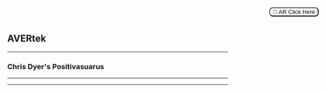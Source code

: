 ## AVERtek 

---

### Chris Dyer's Positivasuarus

<!--[OSI Building Brands; Growing Business](/https://osicreative.com/)-->
<!--<img src="images/dummy_thumbnail.jpg?raw=true"/> -->



---
<!-- Loads <model-viewer> for old browsers like IE11: -->
  <script nomodule="" src="https://unpkg.com/@google/model-viewer/dist/model-viewer-legacy.js">
  </script>

  <!-- The following libraries and polyfills are recommended to maximize browser support -->  
  <!-- REQUIRED: Web Components polyfill to support Edge and Firefox < 63 -->
  <script src="https://unpkg.com/@webcomponents/webcomponentsjs/webcomponents-loader.js"></script>

  <!-- OPTIONAL: Intersection Observer polyfill for better performance in Safari and IE11 -->
  <script src="https://unpkg.com/intersection-observer/intersection-observer.js"></script>

  <!-- OPTIONAL: Resize Observer polyfill improves resize behavior in non-Chrome browsers -->
  <script src="https://unpkg.com/resize-observer-polyfill/dist/ResizeObserver.js"></script>

  <!-- OPTIONAL: Fullscreen polyfill is required for experimental AR features in Canary -->
  <!--<script src="https://unpkg.com/fullscreen-polyfill/dist/fullscreen.polyfill.js"></script>-->

  <!-- OPTIONAL: Include prismatic.js for Magic Leap support -->
  <!--<script src="https://unpkg.com/@magicleap/prismatic/prismatic.min.js"></script>-->

<model-viewer loading="eager" id="paused-change-demo" camera-controls autoplay animation-name="Tail_whip" ar shadow-intensity="1" src="Models/scene.gltf" ar="" ar-modes="scene-viewer webxr quick-look" ios-src="Positivasaurus.usdz" alt="Chris Dyer's Positivasaurus" auto-rotate="" auto-rotate-delay="0" ar-scale="auto" style="width: 95%; height: 500px" exposure="0.5">  <button slot="ar-button" style="background-color: white; border-radius: 8px; border: 1 px solid black; position: absolute; top: 20px; right: 20px; ">
      👋 AR Click Here
  </button>
</model-viewer>
<script>
(() => {
  const modelViewer = document.querySelector('#paused-change-demo');

  self.setInterval(() => {
    modelViewer.animationName = modelViewer.animationName === 'Tail_whip' ?
      'Roar': 'Bite': 'Tail_whip';
  }, 1000.0);
})();
</script>
<!-- Loads <model-viewer> for modern browsers: -->
 <script type="module" src="https://unpkg.com/@google/model-viewer/dist/model-viewer.js">
  </script>
<script nomodule="" src="https://unpkg.com/@google/model-viewer/dist/model-viewer-legacy.js"></script>



---

<!-- Remove above link if you don't want to attibute -->
